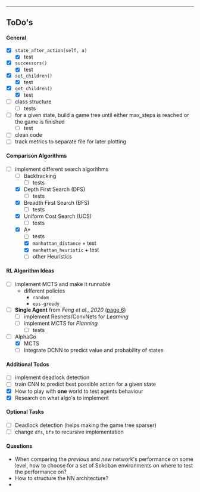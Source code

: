 ---

## ToDo's

#### General 
- [x] `state_after_action(self, a)` 
    - [x] test 
- [x] `successors()`
    - [x] test 
- [x] `set_children()`
    - [x] test
- [x] `get_children()`
    - [x] test
- [ ] class structure
    - [ ] tests
- [ ] for a given state, build a game tree until either max_steps is reached or the game is finished
    - [ ] test 
- [ ] clean code 
- [ ] track metrics to separate file for later plotting

#### Comparison Algorithms 
- [ ] implement different search algorithms 
    - [ ] Backtracking 
        - [ ] tests
    - [x] Depth First Search (DFS)
        - [ ] tests
    - [x] Breadth First Search (BFS)
        - [ ] tests
    - [x] Uniform Cost Search (UCS)
        - [ ] tests
    - [x] A*
        - [ ] tests 
        - [x] `manhattan_distance` + test 
        - [x] `manhattan_heuristic` + test 
        - [ ] other Heuristics
        
#### RL Algorithm Ideas 
        
- [ ] implement MCTS and make it runnable
    - different policies 
        - `random`
        - `eps-greedy`        
- [ ] __Single Agent__ from _Feng et al., 2020_ ([page 6](https://arxiv.org/pdf/2008.05598v2.pdf))
    - [ ] implement Resnets/ConvNets for _Learning_
    - [ ] implement MCTS for _Planning_
        - [ ] tests
- [ ] AlphaGo 
    - [x] MCTS 
    - [ ] Integrate DCNN to predict value and probability of states 
    
#### Additional Todos 

- [ ] implement deadlock detection
- [ ] train CNN to predict best possible action for a given state  
- [x] How to play with __one__ world to test agents behaviour
- [x] Research on what algo's to implement

#### Optional Tasks 

- [ ] Deadlock detection (helps making the game tree sparser)
- [ ] change `dfs`, `bfs` to recursive implementation

#### Questions 

- When comparing the _previous_ and _new_ network's performance on 
some level, how to choose for a set of Sokoban environments on where
to test the performance on? 
- How to structure the NN architecture? 
- 